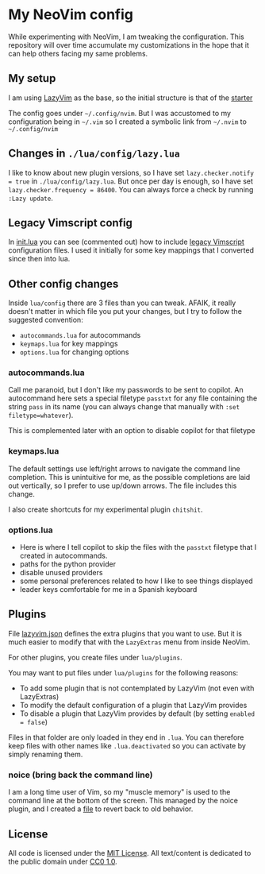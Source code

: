 # My NeoVim config

While experimenting with NeoVim, I am tweaking the configuration. This repository will over time accumulate my customizations in the hope that it can help others facing my same problems.

## My setup

I am using [LazyVim](https://www.lazyvim.org/) as the base, so the initial structure is that of the [starter](https://github.com/LazyVim/starter)

The config goes under `~/.config/nvim`. But I was accustomed to my configuration being in `~/.vim` so I created a symbolic link from `~/.nvim` to `~/.config/nvim`

## Changes in `./lua/config/lazy.lua`

I like to know about new plugin versions, so I have set `lazy.checker.notify = true` in `./lua/config/lazy.lua`.
But once per day is enough, so I have set `lazy.checker.frequency = 86400`. You can always force a check by running `:Lazy update`.

## Legacy Vimscript config

In [init.lua](init.lua) you can see (commented out) how to include [legacy Vimscript](legacy.vim) configuration files. I used it initially for some key mappings that I converted since then into lua.

## Other config changes

Inside `lua/config` there are 3 files than you can tweak. AFAIK, it really doesn't matter in which file you put your changes, but I try to follow the suggested convention:

- `autocommands.lua` for autocommands
- `keymaps.lua` for key mappings
- `options.lua` for changing options

### autocommands.lua

Call me paranoid, but I don't like my passwords to be sent to copilot. An autocommand here sets a special filetype `passtxt` for any file containing the string `pass` in its name (you can always change that manually with `:set filetype=whatever`).

This is complemented later with an option to disable copilot for that filetype

### keymaps.lua

The default settings use left/right arrows to navigate the command line completion. This is unintuitive for me, as the possible completions are laid out vertically, so I prefer to use up/down arrows. The file includes this change.

I also create shortcuts for my experimental plugin `chitshit`.

### options.lua

- Here is where I tell copilot to skip the files with the `passtxt` filetype that I created in autocommands.
- paths for the python provider
- disable unused providers
- some personal preferences related to how I like to see things displayed
- leader keys comfortable for me in a Spanish keyboard

## Plugins

File [lazyvim.json](lazyvim.json) defines the extra plugins that you want to use. But it is much easier to modify that with the `LazyExtras` menu from inside NeoVim.

For other plugins, you create files under `lua/plugins`.

You may want to put files under `lua/plugins` for the following reasons:

- To add some plugin that is not contemplated by LazyVim (not even with LazyExtras)
- To modify the default configuration of a plugin that LazyVim provides
- To disable a plugin that LazyVim provides by default (by setting `enabled = false`)

Files in that folder are only loaded in they end in `.lua`. You can therefore keep files with other names like `.lua.deactivated` so you can activate by simply renaming them.

### noice (bring back the command line)

I am a long time user of Vim, so my "muscle memory" is used to the command line at the bottom of the screen. This managed by the noice plugin, and I created a [file](lua/plugins/noice.lua) to revert back to old behavior.

## License

All code is licensed under the [MIT License](https://opensource.org/license/mit).
All text/content is dedicated to the public domain under [CC0 1.0](https://creativecommons.org/publicdomain/zero/1.0/).
